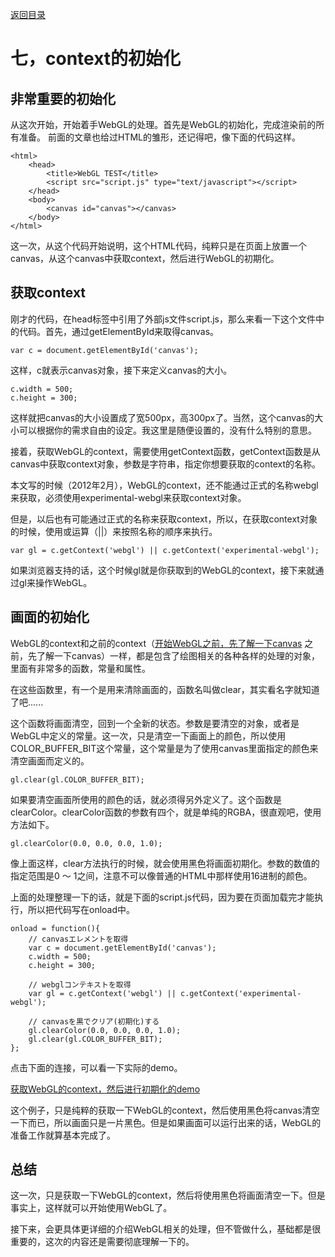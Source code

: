 [返回目录](../README.md) 

# 七，context的初始化

## 非常重要的初始化
从这次开始，开始着手WebGL的处理。首先是WebGL的初始化，完成渲染前的所有准备。
前面的文章也给过HTML的雏形，还记得吧，像下面的代码这样。
```
<html>
    <head>
        <title>WebGL TEST</title>
        <script src="script.js" type="text/javascript"></script>
    </head>
    <body>
        <canvas id="canvas"></canvas>
    </body>
</html>
```
这一次，从这个代码开始说明，这个HTML代码，纯粹只是在页面上放置一个canvas，从这个canvas中获取context，然后进行WebGL的初期化。

## 获取context
刚才的代码，在head标签中引用了外部js文件script.js，那么来看一下这个文件中的代码。首先，通过getElementById来取得canvas。
```
var c = document.getElementById('canvas');
```
这样，c就表示canvas对象，接下来定义canvas的大小。
```
c.width = 500;
c.height = 300;
```
这样就把canvas的大小设置成了宽500px，高300px了。当然，这个canvas的大小可以根据你的需求自由的设定。我这里是随便设置的，没有什么特别的意思。

接着，获取WebGL的context，需要使用getContext函数，getContext函数是从canvas中获取context对象，参数是字符串，指定你想要获取的context的名称。

本文写的时候（2012年2月），WebGL的context，还不能通过正式的名称webgl来获取，必须使用experimental-webgl来获取context对象。

但是，以后也有可能通过正式的名称来获取context，所以，在获取context对象的时候，使用或运算（||）来按照名称的顺序来执行。
```
var gl = c.getContext('webgl') || c.getContext('experimental-webgl');
```
如果浏览器支持的话，这个时候gl就是你获取到的WebGL的context，接下来就通过gl来操作WebGL。

## 画面的初始化
WebGL的context和之前的context（[开始WebGL之前，先了解一下canvas](./2.md) 之前，先了解一下canvas）一样，都是包含了绘图相关的各种各样的处理的对象，里面有非常多的函数，常量和属性。

在这些函数里，有一个是用来清除画面的，函数名叫做clear，其实看名字就知道了吧......

这个函数将画面清空，回到一个全新的状态。参数是要清空的对象，或者是WebGL中定义的常量。这一次，只是清空一下画面上的颜色，所以使用COLOR_BUFFER_BIT这个常量，这个常量是为了使用canvas里面指定的颜色来清空画面而定义的。
```
gl.clear(gl.COLOR_BUFFER_BIT);
```
如果要清空画面所使用的颜色的话，就必须得另外定义了。这个函数是clearColor。clearColor函数的参数有四个，就是单纯的RGBA，很直观吧，使用方法如下。
```
gl.clearColor(0.0, 0.0, 0.0, 1.0);
```
像上面这样，clear方法执行的时候，就会使用黑色将画面初期化。参数的数值的指定范围是0 ～ 1之间，注意不可以像普通的HTML中那样使用16进制的颜色。

上面的处理整理一下的话，就是下面的script.js代码，因为要在页面加载完才能执行，所以把代码写在onload中。
```
onload = function(){
    // canvasエレメントを取得
    var c = document.getElementById('canvas');
    c.width = 500;
    c.height = 300;
 
    // webglコンテキストを取得
    var gl = c.getContext('webgl') || c.getContext('experimental-webgl');
    
    // canvasを黒でクリア(初期化)する
    gl.clearColor(0.0, 0.0, 0.0, 1.0);
    gl.clear(gl.COLOR_BUFFER_BIT);
};
```
点击下面的连接，可以看一下实际的demo。

[获取WebGL的context，然后进行初期化的demo](https://wgld.org/s/sample_001/)

这个例子，只是纯粹的获取一下WebGL的context，然后使用黑色将canvas清空一下而已，所以画面只是一片黑色。但是如果画面可以运行出来的话，WebGL的准备工作就算基本完成了。

## 总结
这一次，只是获取一下WebGL的context，然后将使用黑色将画面清空一下。但是事实上，这样就可以开始使用WebGL了。

接下来，会更具体更详细的介绍WebGL相关的处理，但不管做什么，基础都是很重要的，这次的内容还是需要彻底理解一下的。